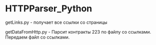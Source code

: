 # HTTPParser_Python

getLinks.py - получает все ссылки со страницы
 
getDataFromHttp.py - Парсит контракты 223 по файлу со ссылками.
Передаем файл со ссылками.
